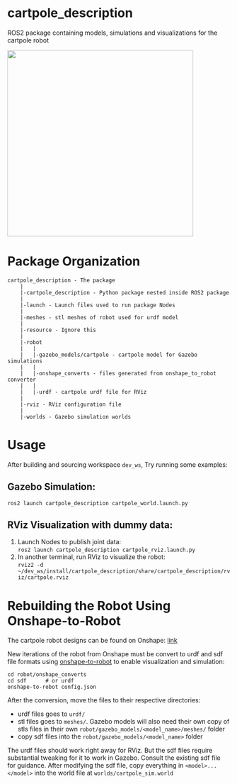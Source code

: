 # cartpole_description
ROS2 package containing models, simulations and visualizations for the cartpole robot<br />

<img src="https://user-images.githubusercontent.com/59701038/136147195-ec06f238-6a73-469b-a54e-6566bb9d3a1a.png" width="420">

# Package Organization
```
cartpole_description - The package
    |
    |-cartpole_description - Python package nested inside ROS2 package
    |
    |-launch - Launch files used to run package Nodes
    |
    |-meshes - stl meshes of robot used for urdf model
    | 
    |-resource - Ignore this
    |
    |-robot
    |   |
    |   |-gazebo_models/cartpole - cartpole model for Gazebo simulations
    |   |
    |   |-onshape_converts - files generated from onshape_to_robot converter
    |   |
    |   |-urdf - cartpole urdf file for RViz
    |
    |-rviz - RViz configuration file
    |
    |-worlds - Gazebo simulation worlds
```

# Usage
After building and sourcing workspace `dev_ws`, Try running some examples:

## Gazebo Simulation:
`ros2 launch cartpole_description cartpole_world.launch.py`

## RViz Visualization with dummy data:
1. Launch Nodes to publish joint data:  
`ros2 launch cartpole_description cartpole_rviz.launch.py`
2. In another terminal, run RViz to visualize the robot:  
`rviz2 -d ~/dev_ws/install/cartpole_description/share/cartpole_description/rviz/cartpole.rviz`

# Rebuilding the Robot Using Onshape-to-Robot

The cartpole robot designs can be found on Onshape: [link](https://cad.onshape.com/documents/62fb4288b389f749f09c2484/w/3734bab7afe5eddf677d00fd/e/02dadcf645139f052b5a51c4?renderMode=0&uiState=615d305416b0f06691e0c0a6)

New iterations of the robot from Onshape must be convert to urdf and sdf file formats using [onshape-to-robot](https://onshape-to-robot.readthedocs.io/en/latest/index.html) to enable visualization and simulation:

```
cd robot/onshape_converts
cd sdf      # or urdf
onshape-to-robot config.json
```

After the conversion, move the files to their respective directories:
* urdf files goes to `urdf/`
* stl files goes to `meshes/`. Gazebo models will also need their own copy of stls files in their own `robot/gazebo_models/<model_name>/meshes/` folder
* copy sdf files into the `robot/gazebo_models/<model_name>` folder

The urdf files should work right away for RViz. But the sdf files require substantial tweaking for it to work in Gazebo. Consult the existing sdf file for guidance. After modifying the sdf file, copy everything in `<model>...</model>` into the world file at `worlds/cartpole_sim.world`

